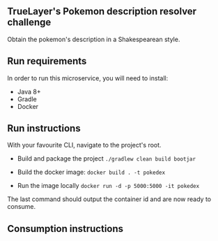## TrueLayer's Pokemon description resolver challenge

Obtain the pokemon's description in a Shakespearean style.

## Run requirements
In order to run this microservice, you will need to install:
- Java 8+
- Gradle
- Docker

## Run instructions
With your favourite CLI, navigate to the project's root.

- Build and package the project `./gradlew clean build bootjar`

- Build the docker image: `docker build . -t pokedex`

- Run the image locally `docker run -d -p 5000:5000 -it pokedex`

The last command should output the container id and are now ready to consume.

## Consumption instructions

